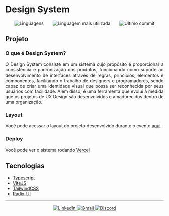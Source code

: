 # Design System

<div>
  <p align="center" style="display: flex; justify-content: space-evenly;">
    <img
      src="https://img.shields.io/github/languages/count/jusceliadesouza/lab-ds?color=8B5CF6&style=for-the-badge"
      alt="Linguagens">
    <img src="https://img.shields.io/github/languages/top/jusceliadesouza/lab-ds?color=8B5CF6&style=for-the-badge"
      alt="Linguagem mais utilizada">
    <img src="https://img.shields.io/github/last-commit/jusceliadesouza/lab-ds?color=8B5CF6&style=for-the-badge"
      alt="Último commit">
  </p>
</div>

## Projeto

### O que é Design System?

<p align="justify">
  O Design System consiste em um sistema cujo propósito é proporcionar a consistência e padronização dos produtos, funcionando como suporte ao desenvolvimento de interfaces através de regras, princípios, elementos e componentes, facilitando o trabalho de designers e programadores, sendo capaz de criar uma identidade visual que possa ser reconhecida por seus usuários com facilidade. Além disso, é uma ferramenta que evolui à medida que os projetos de UX Design são desenvolvidos e amadurecidos dentro de uma organização.
</p>

### Layout

Você pode acessar o layout do projeto desenvolvido durante o evento [aqui](https://www.figma.com/file/XKNa7aiV0wPWI2AT05L9Wj/Ignite-Lab-Design-System?node-id=0%3A1).

### Deploy

Você pode ver o sistema rodando [Vercel](https://lab-ds.vercel.app/)

## Tecnologias

- [Typescript](https://www.typescriptlang.org/)
- [ViteJS](https://vitejs.dev/)
- [TailwindCSS](https://tailwindcss.com/)
- [Radix-UI](https://www.radix-ui.com/)
<!-- - []() -->

<hr>

<p align="center" id="contact">
  <a href="https://www.linkedin.com/in/jusceliadesouza/" target="_blank" rel="noopener noreferrer">
    <img src="https://img.shields.io/badge/-Linkedin-2D2C2A?style=for-the-badge&logo=Linkedin&logoColor=blue"
      alt="LinkedIn">
  </a>
  <a href="mailto:jusceliadesousa@gmail.com">
    <img src="https://img.shields.io/badge/-Gmail-2D2C2A?style=for-the-badge&logo=Gmail&logoColor=red" alt="Gmail">
  </a>
  <a href="https://discord.com/channels/@me/677177966693974056">
    <img src="https://img.shields.io/badge/-Discord-2D2C2A?style=for-the-badge&logo=Discord&logoColor=f2f2f2"
      alt="Discord">
  </a>
</p>